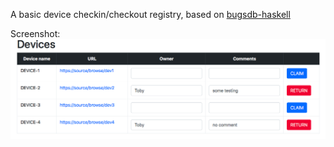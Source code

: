 A basic device checkin/checkout registry, based on [bugsdb-haskell](https://github.com/tismith/bugsdb-haskell)

Screenshot:
![Basic screenshot](screenshot.png)


[1]: https://github.com/tismith/bugsdb-haskell

